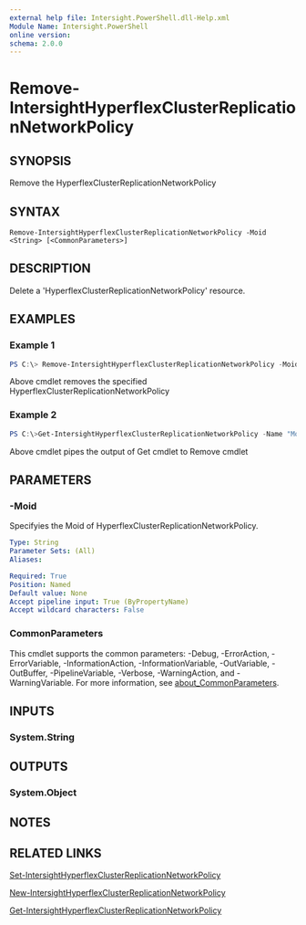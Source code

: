```yaml
---
external help file: Intersight.PowerShell.dll-Help.xml
Module Name: Intersight.PowerShell
online version:
schema: 2.0.0
---
```


# Remove-IntersightHyperflexClusterReplicationNetworkPolicy

## SYNOPSIS
Remove the HyperflexClusterReplicationNetworkPolicy

## SYNTAX

```
Remove-IntersightHyperflexClusterReplicationNetworkPolicy -Moid <String> [<CommonParameters>]
```

## DESCRIPTION
Delete a &apos;HyperflexClusterReplicationNetworkPolicy&apos; resource.

## EXAMPLES

### Example 1
```powershell
PS C:\> Remove-IntersightHyperflexClusterReplicationNetworkPolicy -Moid "xxxxxxxxxxxxxxxxxxxxxxxxxxx"
```
Above cmdlet removes the specified HyperflexClusterReplicationNetworkPolicy 

### Example 2
```powershell
PS C:\>Get-IntersightHyperflexClusterReplicationNetworkPolicy -Name "MoName"|  Remove-IntersightHyperflexClusterReplicationNetworkPolicy
```
Above cmdlet pipes the output of Get cmdlet to Remove cmdlet

## PARAMETERS

### -Moid
Specifyies the Moid of HyperflexClusterReplicationNetworkPolicy.

```yaml
Type: String
Parameter Sets: (All)
Aliases:

Required: True
Position: Named
Default value: None
Accept pipeline input: True (ByPropertyName)
Accept wildcard characters: False
```

### CommonParameters
This cmdlet supports the common parameters: -Debug, -ErrorAction, -ErrorVariable, -InformationAction, -InformationVariable, -OutVariable, -OutBuffer, -PipelineVariable, -Verbose, -WarningAction, and -WarningVariable. For more information, see [about_CommonParameters](http://go.microsoft.com/fwlink/?LinkID=113216).

## INPUTS

### System.String

## OUTPUTS

### System.Object
## NOTES

## RELATED LINKS

[Set-IntersightHyperflexClusterReplicationNetworkPolicy](./Set-IntersightHyperflexClusterReplicationNetworkPolicy.md)

[New-IntersightHyperflexClusterReplicationNetworkPolicy](./New-IntersightHyperflexClusterReplicationNetworkPolicy.md)

[Get-IntersightHyperflexClusterReplicationNetworkPolicy](./Get-IntersightHyperflexClusterReplicationNetworkPolicy.md)

